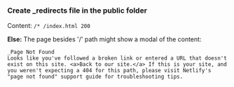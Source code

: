 ### Create _redirects file in the public folder

Content:
```/* /index.html 200```


**Else:** The page besides '/' path might show a modal of the content:
```
_Page Not Found
Looks like you've followed a broken link or entered a URL that doesn't exist on this site. <a>Back to our site.</a> If this is your site, and you weren't expecting a 404 for this path, please visit Netlify's "page not found" support guide for troubleshooting tips.
```
